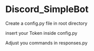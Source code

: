 # Discord_SimpleBot

Create a config.py file in root directory

insert your Token inside config.py

Adjust you commands in responses.py
